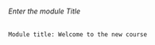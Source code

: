 <h6>Enter the module Title</h6>
<pre><code>Module title: Welcome to the new course     
</code></pre>
